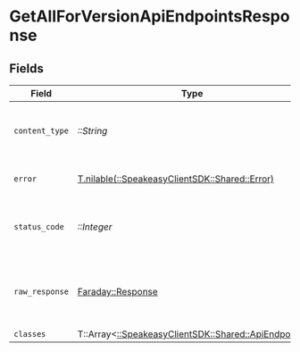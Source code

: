 # GetAllForVersionApiEndpointsResponse


## Fields

| Field                                                                                     | Type                                                                                      | Required                                                                                  | Description                                                                               |
| ----------------------------------------------------------------------------------------- | ----------------------------------------------------------------------------------------- | ----------------------------------------------------------------------------------------- | ----------------------------------------------------------------------------------------- |
| `content_type`                                                                            | *::String*                                                                                | :heavy_check_mark:                                                                        | HTTP response content type for this operation                                             |
| `error`                                                                                   | [T.nilable(::SpeakeasyClientSDK::Shared::Error)](../../models/shared/error.md)            | :heavy_minus_sign:                                                                        | Default error response                                                                    |
| `status_code`                                                                             | *::Integer*                                                                               | :heavy_check_mark:                                                                        | HTTP response status code for this operation                                              |
| `raw_response`                                                                            | [Faraday::Response](https://www.rubydoc.info/gems/faraday/Faraday/Response)               | :heavy_check_mark:                                                                        | Raw HTTP response; suitable for custom response parsing                                   |
| `classes`                                                                                 | T::Array<[::SpeakeasyClientSDK::Shared::ApiEndpoint](../../models/shared/apiendpoint.md)> | :heavy_minus_sign:                                                                        | OK                                                                                        |